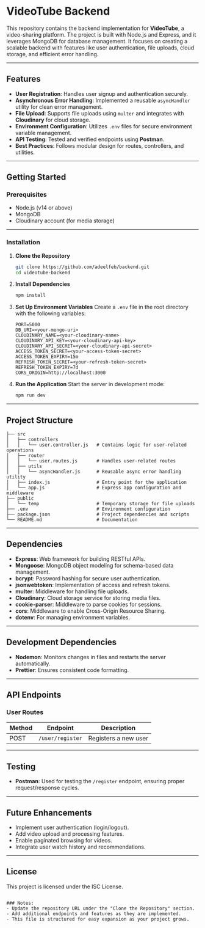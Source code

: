 # VideoTube Backend

This repository contains the backend implementation for **VideoTube**, a video-sharing platform. The project is built with Node.js and Express, and it leverages MongoDB for database management. It focuses on creating a scalable backend with features like user authentication, file uploads, cloud storage, and efficient error handling.

---

## Features

- **User Registration**: Handles user signup and authentication securely.
- **Asynchronous Error Handling**: Implemented a reusable `asyncHandler` utility for clean error management.
- **File Upload**: Supports file uploads using `multer` and integrates with **Cloudinary** for cloud storage.
- **Environment Configuration**: Utilizes `.env` files for secure environment variable management.
- **API Testing**: Tested and verified endpoints using **Postman**.
- **Best Practices**: Follows modular design for routes, controllers, and utilities.

---

## Getting Started

### Prerequisites

- Node.js (v14 or above)
- MongoDB
- Cloudinary account (for media storage)

---

### Installation

1. **Clone the Repository**
   ```bash
   git clone https://github.com/adeelfeb/backend.git
   cd videotube-backend


2. **Install Dependencies**
   ```bash
   npm install
   ```

3. **Set Up Environment Variables**
   Create a `.env` file in the root directory with the following variables:
   ```env
   PORT=5000
   DB_URI=<your-mongo-uri>
   CLOUDINARY_NAME=<your-cloudinary-name>
   CLOUDINARY_API_KEY=<your-cloudinary-api-key>
   CLOUDINARY_API_SECRET=<your-cloudinary-api-secret>
   ACCESS_TOKEN_SECRET=<your-access-token-secret>
   ACCESS_TOKEN_EXPIRY=15m
   REFRESH_TOKEN_SECRET=<your-refresh-token-secret>
   REFRESH_TOKEN_EXPIRY=7d
   CORS_ORIGIN=http://localhost:3000
   ```

4. **Run the Application**
   Start the server in development mode:
   ```bash
   npm run dev
   ```

---

## Project Structure

```plaintext
├── src
│   ├── controllers
│   │   └── user.controller.js   # Contains logic for user-related operations
│   ├── router
│   │   └── user.routes.js       # Handles user-related routes
│   ├── utils
│   │   └── asyncHandler.js      # Reusable async error handling utility
│   ├── index.js                 # Entry point for the application
│   └── app.js                   # Express app configuration and middleware
├── public
│   └── temp                     # Temporary storage for file uploads
├── .env                         # Environment configuration
├── package.json                 # Project dependencies and scripts
└── README.md                    # Documentation
```

---

## Dependencies

- **Express**: Web framework for building RESTful APIs.
- **Mongoose**: MongoDB object modeling for schema-based data management.
- **bcrypt**: Password hashing for secure user authentication.
- **jsonwebtoken**: Implementation of access and refresh tokens.
- **multer**: Middleware for handling file uploads.
- **Cloudinary**: Cloud storage service for storing media files.
- **cookie-parser**: Middleware to parse cookies for sessions.
- **cors**: Middleware to enable Cross-Origin Resource Sharing.
- **dotenv**: For managing environment variables.

---

## Development Dependencies

- **Nodemon**: Monitors changes in files and restarts the server automatically.
- **Prettier**: Ensures consistent code formatting.

---

## API Endpoints

### User Routes
| Method | Endpoint          | Description                |
|--------|-------------------|----------------------------|
| POST   | `/user/register`  | Registers a new user       |

---

## Testing

- **Postman**: Used for testing the `/register` endpoint, ensuring proper request/response cycles.

---

## Future Enhancements

- Implement user authentication (login/logout).
- Add video upload and processing features.
- Enable paginated browsing for videos.
- Integrate user watch history and recommendations.

---

## License

This project is licensed under the ISC License.
```

### Notes:
- Update the repository URL under the "Clone the Repository" section.
- Add additional endpoints and features as they are implemented.
- This file is structured for easy expansion as your project grows.
